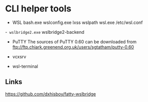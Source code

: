 # CLI helper tools

* WSL
bash.exe
wslconfig.exe
lxss
wslpath
wsl.exe
/etc/wsl.conf


-` wslbridge2.exe`
wslbridge2-backend


* PuTTY
The sources of PuTTY 0.60 can be downloaded from
ftp://ftp.chiark.greenend.org.uk/users/sgtatham/putty-0.60

* vcxsrv

* wsl-terminal


## Links




[fatty]: https://github.com/paolo-sz/fatty
https://github.com/dxhisboy/fatty-wslbridge
